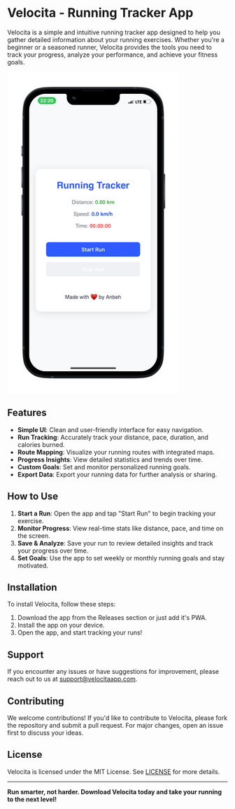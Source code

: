 # Velocita - Running Tracker App

Velocita is a simple and intuitive running tracker app designed to help you gather detailed information about your running exercises. Whether you're a beginner or a seasoned runner, Velocita provides the tools you need to track your progress, analyze your performance, and achieve your fitness goals.

![screenshot](screenshot-1.png)
  
## Features

- **Simple UI**: Clean and user-friendly interface for easy navigation.
- **Run Tracking**: Accurately track your distance, pace, duration, and calories burned.
- **Route Mapping**: Visualize your running routes with integrated maps.
- **Progress Insights**: View detailed statistics and trends over time.
- **Custom Goals**: Set and monitor personalized running goals.
- **Export Data**: Export your running data for further analysis or sharing.

## How to Use

1. **Start a Run**: Open the app and tap "Start Run" to begin tracking your exercise.
2. **Monitor Progress**: View real-time stats like distance, pace, and time on the screen.
3. **Save & Analyze**: Save your run to review detailed insights and track your progress over time.
4. **Set Goals**: Use the app to set weekly or monthly running goals and stay motivated.

## Installation

To install Velocita, follow these steps:

1. Download the app from the Releases section or just add it's PWA.
2. Install the app on your device.
3. Open the app, and start tracking your runs!

## Support

If you encounter any issues or have suggestions for improvement, please reach out to us at [support@velocitaapp.com](mailto:support@velocitaapp.com).

## Contributing

We welcome contributions! If you'd like to contribute to Velocita, please fork the repository and submit a pull request. For major changes, open an issue first to discuss your ideas.

## License

Velocita is licensed under the MIT License. See [LICENSE](LICENSE) for more details.

---

**Run smarter, not harder. Download Velocita today and take your running to the next level!**
